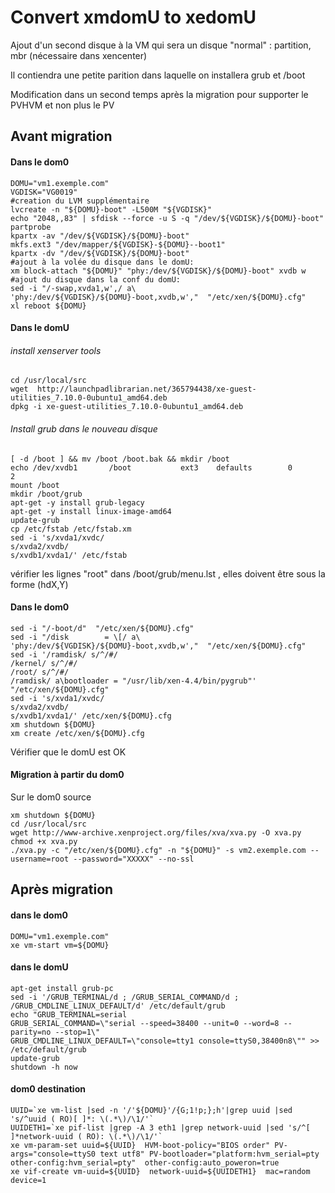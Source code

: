 # Convert xmdomU to xedomU
Ajout d'un second disque à la VM qui sera un disque "normal" : partition, mbr (nécessaire dans xencenter)

Il contiendra une petite parition dans laquelle on installera grub et /boot

Modification dans un second temps après la migration pour supporter le PVHVM et non plus le PV

## Avant migration
#### Dans le dom0
```
DOMU="vm1.exemple.com"
VGDISK="VG0019"
#creation du LVM supplémentaire
lvcreate -n "${DOMU}-boot" -L500M "${VGDISK}"
echo "2048,,83" | sfdisk --force -u S -q "/dev/${VGDISK}/${DOMU}-boot"
partprobe
kpartx -av "/dev/${VGDISK}/${DOMU}-boot"
mkfs.ext3 "/dev/mapper/${VGDISK}-${DOMU}--boot1"
kpartx -dv "/dev/${VGDISK}/${DOMU}-boot"
#ajout à la volée du disque dans le domU:
xm block-attach "${DOMU}" "phy:/dev/${VGDISK}/${DOMU}-boot" xvdb w
#ajout du disque dans la conf du domU:
sed -i "/-swap,xvda1,w',/ a\                  'phy:/dev/${VGDISK}/${DOMU}-boot,xvdb,w',"  "/etc/xen/${DOMU}.cfg"
xl reboot ${DOMU}
```

#### Dans le domU
###### install xenserver tools
```
cd /usr/local/src
wget  http://launchpadlibrarian.net/365794438/xe-guest-utilities_7.10.0-0ubuntu1_amd64.deb
dpkg -i xe-guest-utilities_7.10.0-0ubuntu1_amd64.deb
```

###### Install grub dans le nouveau disque
```
[ -d /boot ] && mv /boot /boot.bak && mkdir /boot
echo /dev/xvdb1       /boot           ext3    defaults        0       2
mount /boot
mkdir /boot/grub
apt-get -y install grub-legacy
apt-get -y install linux-image-amd64
update-grub
cp /etc/fstab /etc/fstab.xm
sed -i 's/xvda1/xvdc/
s/xvda2/xvdb/
s/xvdb1/xvda1/' /etc/fstab
```
vérifier les lignes "root" dans /boot/grub/menu.lst , elles doivent être sous la forme (hdX,Y)


#### Dans le dom0
```
sed -i "/-boot/d"  "/etc/xen/${DOMU}.cfg"
sed -i "/disk        = \[/ a\                  'phy:/dev/${VGDISK}/${DOMU}-boot,xvdb,w',"  "/etc/xen/${DOMU}.cfg"
sed -i '/ramdisk/ s/^/#/
/kernel/ s/^/#/
/root/ s/^/#/
/ramdisk/ a\bootloader = "/usr/lib/xen-4.4/bin/pygrub"'  "/etc/xen/${DOMU}.cfg"
sed -i 's/xvda1/xvdc/
s/xvda2/xvdb/
s/xvdb1/xvda1/' /etc/xen/${DOMU}.cfg
xm shutdown ${DOMU}
xm create /etc/xen/${DOMU}.cfg
```
Vérifier que le domU est OK

#### Migration à partir du dom0
Sur le dom0 source
```
xm shutdown ${DOMU}
cd /usr/local/src
wget http://www-archive.xenproject.org/files/xva/xva.py -O xva.py
chmod +x xva.py
./xva.py -c "/etc/xen/${DOMU}.cfg" -n "${DOMU}" -s vm2.exemple.com --username=root --password="XXXXX" --no-ssl
```

## Après migration
#### dans le dom0
```
DOMU="vm1.exemple.com"
xe vm-start vm=${DOMU}
```
#### dans le domU
```
apt-get install grub-pc
sed -i '/GRUB_TERMINAL/d ; /GRUB_SERIAL_COMMAND/d ; /GRUB_CMDLINE_LINUX_DEFAULT/d' /etc/default/grub
echo "GRUB_TERMINAL=serial
GRUB_SERIAL_COMMAND=\"serial --speed=38400 --unit=0 --word=8 --parity=no --stop=1\"
GRUB_CMDLINE_LINUX_DEFAULT=\"console=tty1 console=ttyS0,38400n8\"" >> /etc/default/grub
update-grub
shutdown -h now
```

#### dom0 destination
```
UUID=`xe vm-list |sed -n '/'${DOMU}'/{G;1!p;};h'|grep uuid |sed 's/^uuid ( RO)[ ]*: \(.*\)/\1/'`
UUIDETH1=`xe pif-list |grep -A 3 eth1 |grep network-uuid |sed 's/^[ ]*network-uuid ( RO): \(.*\)/\1/'`
xe vm-param-set uuid=${UUID}  HVM-boot-policy="BIOS order" PV-args="console=ttyS0 text utf8" PV-bootloader="platform:hvm_serial=pty other-config:hvm_serial=pty"  other-config:auto_poweron=true
xe vif-create vm-uuid=${UUID}  network-uuid=${UUIDETH1}  mac=random device=1
```
